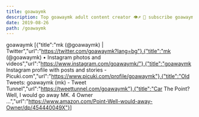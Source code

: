 ```yaml
---
title: goawaymk
description: Top goawaymk adult content creator 👁♐️ 👑 subscribe goawaymk to my porn site below IG goawaymk
date: 2019-08-26
path: /goawaymk
---
```


goawaymk
[{"title":"mk (@goawaymk) | Twitter","url":"https://twitter.com/goawaymk?lang=bg"},{"title":"mk (@goawaymk) • Instagram photos and videos","url":"https://www.instagram.com/goawaymk/"},{"title":"goawaymk Instagram profile with posts and stories - Picuki.com","url":"https://www.picuki.com/profile/goawaymk"},{"title":"Old Tweets: goawaymk (mk) - Tweet Tunnel","url":"https://tweettunnel.com/goawaymk"},{"title":"Car The Point? Well, I would go away MK. 4 Owner ...","url":"https://www.amazon.com/Point-Well-would-away-Owner/dp/454440049X"}]

